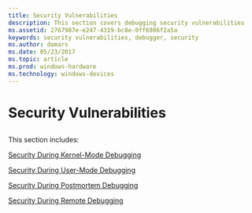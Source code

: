 ```yaml
---
title: Security Vulnerabilities
description: This section covers debugging security vulnerabilities
ms.assetid: 2767987e-e247-4319-bc8e-0ff6906f2a5a
keywords: security vulnerabilities, debugger, security
ms.author: domars
ms.date: 05/23/2017
ms.topic: article
ms.prod: windows-hardware
ms.technology: windows-devices
---
```


# Security Vulnerabilities


## <span id="ddk_security_vulnerabilities_dbg"></span><span id="DDK_SECURITY_VULNERABILITIES_DBG"></span>


This section includes:

[Security During Kernel-Mode Debugging](security-during-kernel-mode-debugging.md)

[Security During User-Mode Debugging](security-during-user-mode-debugging.md)

[Security During Postmortem Debugging](security-during-postmortem-debugging.md)

[Security During Remote Debugging](security-during-remote-debugging.md)

 

 





